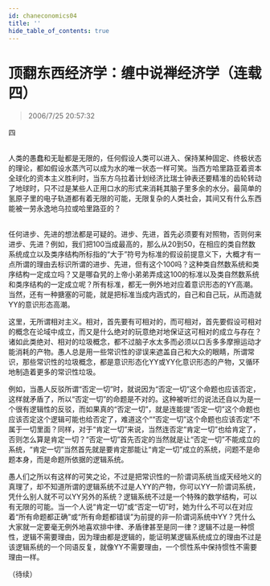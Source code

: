 ```yaml
---
id: chaneconomics04
title: ''
hide_table_of_contents: true
---
```


# 顶翻东西经济学：缠中说禅经济学（连载四）

> 2006/7/25 20:57:32

<div style={{fontSize: 'large', fontWeight: 'bold', textAlign: 'center'}}>
四
</div><br/> 
 
人类的愚蠢和无耻都是无限的，任何假设人类可以进入、保持某种固定、终极状态的理论，都如假设水蒸汽可以成为水的唯一状态一样可笑。当西方哈里路亚着资本全球化的资本主义胜利时，当东方乌拉着计划经济比瑞士钟表还要精准的齿轮转动了地球时，只不过是某些人正用口水的形式来消耗其脑子里多余的水分。最简单的氢原子里的电子轨道都有着无限的可能，无限复杂的人类社会，其间又有什么东西能被一劳永逸地乌拉或哈里路亚的？<br/><br/>

任何进步、先进的想法都是可疑的。进步、先进，首先必须要有对照物，否则何来进步、先进？例如，我们把100当成最高的，那么从20到50，在相应的类自然数系统成立以及类序结构所标指的“大于”符号为标准的假设前提意义下，大概才有一点所谓的理由去标识所谓的进步、先进，但有这个100吗？这种类自然数系统和类序结构一定成立吗？又是哪旮旯的上帝小弟弟弄成这100的标准以及类自然数系统和类序结构的一定成立呢？所有标准，都无一例外地对应着意识形态的YY高潮。当然，还有一种搪塞的可能，就是把标准当成内涵式的，自己和自己玩，从而造就YY的意识形态高潮。

这里，无所谓相对主义。相对，首先要有可相对的，而可相对，首先要假设可相对的概念在论域中成立，而又是什么绝对的玩意绝对地保证这可相对的成立与存在？诸如此类绝对、相对的垃圾概念，都不过脑子水太多而必须以口舌多多摩擦运动才能消耗的产物。愚人总是用一些常识性的谬误来遮盖自己和大众的眼睛，所谓常识，那些常识性的垃圾概念，都是意识形态化YY或YY化意识形态的产物，又循环地制造着更多的常识性垃圾。

例如，当愚人反驳所谓“否定一切”时，就说因为“否定一切”这个命题也应该否定，这样就矛盾了，所以“否定一切”的命题是不对的。这种被听烂的说法还自以为是一个很有逻辑性的反驳，而如果真的“否定一切”，就是连能提“否定一切”这个命题也应该否定这个逻辑可能也给否定了，难道这个““否定一切”这个命题也应该否定”不属于一切里面？同样，对于“肯定一切”来说，当然连否定“肯定一切”也给肯定了，否则怎么算是肯定一切？“否定一切”首先否定的当然就是让“否定一切”不能成立的系统，“肯定一切”当然首先就是要肯定那能让“肯定一切”成立的系统，问题不是命题本身，而是命题所依据的逻辑系统。

愚人们之所以有这样的可笑之论，不过是把常识性的一阶谓词系统当成天经地义的真理了，却不知道所谓的逻辑系统不过是人YY的产物，你可以YY一阶谓词系统，凭什么别人就不可以YY另外的系统？逻辑系统不过是一个特殊的数学结构，可以有无限的可能。当一个人说“肯定一切”或“否定一切”时，她为什么不可以在对应着“所有命题都正确”或“所有命题都错误”为前提的非一阶谓词系统中YY？凭什么大家就一定要毫无例外地喜欢排中律、矛盾律甚至是同一律？逻辑不过是一种惯性，逻辑不需要理由，因为理由都是逻辑的，能证明某逻辑系统成立的理由不过是该逻辑系统的一个同语反复，就像YY不需要理由，一个惯性系中保持惯性不需要理由一样。
 
 
（待续）